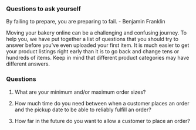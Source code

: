### Questions to ask yourself  

By failing to prepare, you are preparing to fail. - Benjamin Franklin  

Moving your bakery online can be a challenging and confusing journey. To help you, we have put together a list of questions that you should try to answer before you've even uploaded your first item. It is much easier to get your product listings right early than it is to go back and change tens or hundreds of items. Keep in mind that different product categories may have different answers.  

### Questions  

1. What are your minimum and/or maximum order sizes?  

2. How much time do you need between when a customer places an order and the pickup date to be able to reliably fulfill an order?  

3. How far in the future do you want to allow a customer to place an order?  
